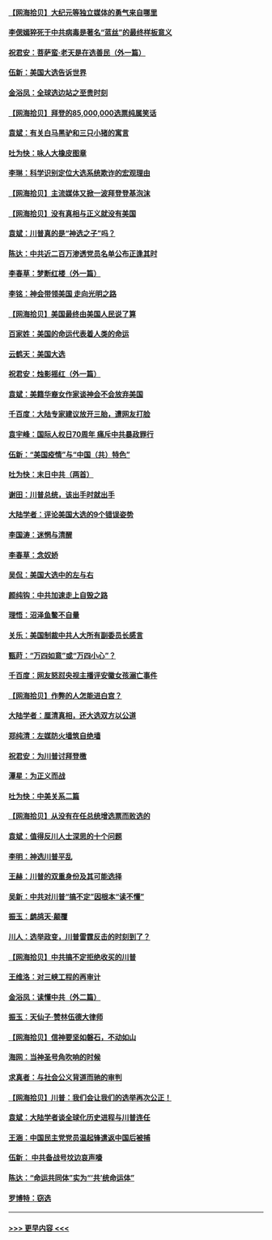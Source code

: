 #### [【网海拾贝】大纪元等独立媒体的勇气来自哪里](../pages/nsc993/n12629961.md?t=12190202) 
#### [李偲嫣猝死于中共病毒是著名“蓝丝”的最终样板意义](../pages/nsc993/n12628812.md?t=12190202) 
#### [祝君安：菩萨蛮·老天是在选善民（外一篇）](../pages/nsc993/n12628793.md?t=12190202) 
#### [伍新：美国大选告诉世界](../pages/nsc993/n12628768.md?t=12190202) 
#### [金浴凤：全球选边站之至贵时刻](../pages/nsc993/n12627318.md?t=12190202) 
#### [【网海拾贝】拜登的85,000,000选票纯属笑话](../pages/nsc993/n12626569.md?t=12190202) 
#### [袁斌：有关白马黑驴和三只小猪的寓言](../pages/nsc993/n12626198.md?t=12190202) 
#### [吐为快：咏人大橡皮图章](../pages/nsc993/n12624470.md?t=12190202) 
#### [李琳：科学识别定位大选系统欺诈的宏观理由](../pages/nsc993/n12624340.md?t=12190202) 
#### [【网海拾贝】主流媒体又掀一波拜登登基泡沫](../pages/nsc993/n12624000.md?t=12190202) 
#### [【网海拾贝】没有真相与正义就没有美国](../pages/nsc993/n12621885.md?t=12190202) 
#### [袁斌：川普真的是“神选之子”吗？](../pages/nsc993/n12621749.md?t=12190202) 
#### [陈达：中共近二百万渗透党员名单公布正逢其时](../pages/nsc993/n12620870.md?t=12190202) 
#### [李春草：梦断红楼（外一篇）](../pages/nsc993/n12619122.md?t=12190202) 
#### [李铭：神会带领美国 走向光明之路](../pages/nsc993/n12618584.md?t=12190202) 
#### [【网海拾贝】美国最终由美国人民说了算](../pages/nsc993/n12617255.md?t=12190202) 
#### [百家姓：美国的命运代表着人类的命运](../pages/nsc993/n12615838.md?t=12190202) 
#### [云鹤天：美国大选](../pages/nsc993/n12615994.md?t=12190202) 
#### [祝君安：烛影摇红（外一篇）](../pages/nsc993/n12615975.md?t=12190202) 
#### [袁斌：美籍华裔女作家谈神会不会放弃美国](../pages/nsc993/n12615263.md?t=12190202) 
#### [千百度：大陆专家建议放开三胎，遭网友打脸](../pages/nsc993/n12614456.md?t=12190202) 
#### [袁宇峰：国际人权日70周年 痛斥中共暴政罪行](../pages/nsc993/n12611965.md?t=12190202) 
#### [伍新：“美国疫情”与“中国（共）特色”](../pages/nsc993/n12611463.md?t=12190202) 
#### [吐为快：末日中共（两首）](../pages/nsc993/n12611461.md?t=12190202) 
#### [谢田：川普总统，该出手时就出手](../pages/nsc993/n12610905.md?t=12190202) 
#### [大陆学者：评论美国大选的9个错误姿势](../pages/nsc993/n12609586.md?t=12190202) 
#### [李国涛：迷惘与清醒](../pages/nsc993/n12607532.md?t=12190202) 
#### [李春草：念奴娇](../pages/nsc993/n12607083.md?t=12190202) 
#### [吴侃：美国大选中的左与右](../pages/nsc993/n12607054.md?t=12190202) 
#### [颜纯钩：中共加速走上自毁之路](../pages/nsc993/n12606473.md?t=12190202) 
#### [理悟：沼泽鱼鳖不自量](../pages/nsc993/n12606454.md?t=12190202) 
#### [关乐：美国制裁中共人大所有副委员长感言](../pages/nsc993/n12606442.md?t=12190202) 
#### [甄莳：“万四如意”或“万四小心”？](../pages/nsc993/n12606091.md?t=12190202) 
#### [千百度：网友怒怼央视主播评安徽女孩溺亡事件](../pages/nsc993/n12605370.md?t=12190202) 
#### [【网海拾贝】作弊的人怎能进白宫？](../pages/nsc993/n12603546.md?t=12190202) 
#### [大陆学者：厘清真相，还大选双方以公道](../pages/nsc993/n12603475.md?t=12190202) 
#### [郑纯清：左媒防火墙筑自绝墙](../pages/nsc993/n12602226.md?t=12190202) 
#### [祝君安：为川普讨拜登檄](../pages/nsc993/n12602199.md?t=12190202) 
#### [潭星：为正义而战](../pages/nsc993/n12600926.md?t=12190202) 
#### [吐为快：中美关系二篇](../pages/nsc993/n12600908.md?t=12190202) 
#### [【网海拾贝】从没有在任总统增选票而败选的](../pages/nsc993/n12600435.md?t=12190202) 
#### [袁斌：值得反川人士深思的十个问题](../pages/nsc993/n12600332.md?t=12190202) 
#### [李明：神选川普平乱](../pages/nsc993/n12599751.md?t=12190202) 
#### [王赫：川普的双重身份及其可能选择](../pages/nsc993/n12599723.md?t=12190202) 
#### [吴新：中共对川普“搞不定”因根本“读不懂”](../pages/nsc993/n12599502.md?t=12190202) 
#### [振玉：鹧鸪天‧颠覆](../pages/nsc993/n12599494.md?t=12190202) 
#### [川人：选举政变，川普雷霆反击的时刻到了？](../pages/nsc993/n12599291.md?t=12190202) 
#### [【网海拾贝】中共搞不定拒绝收买的川普](../pages/nsc993/n12598955.md?t=12190202) 
#### [王维洛：对三峡工程的再审计](../pages/nsc993/n12598436.md?t=12190202) 
#### [金浴凤：读懂中共（外二篇）](../pages/nsc993/n12597943.md?t=12190202) 
#### [振玉：天仙子‧赞林伍德大律师](../pages/nsc993/n12597929.md?t=12190202) 
#### [【网海拾贝】信神要坚如磐石，不动如山](../pages/nsc993/n12597901.md?t=12190202) 
#### [海网：当神圣号角吹响的时候](../pages/nsc993/n12595891.md?t=12190202) 
#### [求真者：与社会公义背道而驰的审判](../pages/nsc993/n12595868.md?t=12190202) 
#### [【网海拾贝】川普：我们会让我们的选举再次公正！](../pages/nsc993/n12594930.md?t=12190202) 
#### [袁斌：大陆学者谈全球化历史进程与川普连任](../pages/nsc993/n12594690.md?t=12190202) 
#### [王涵：中国民主党党员温起锋遣返中国后被捕](../pages/nsc993/n12594540.md?t=12190202) 
#### [伍新： 中共备战号坟边哀声嚎](../pages/nsc993/n12593086.md?t=12190202) 
#### [陈达：“命运共同体”实为“‘共’统命运体”](../pages/nsc993/n12590865.md?t=12190202) 
#### [罗博特：窃选](../pages/nsc993/n12590619.md?t=12190202) 

----
#### [ >>> 更早内容 <<< ](../indexes/nsc993-earlier.md)
